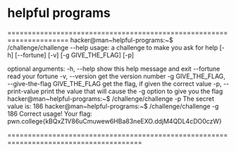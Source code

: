 # helpful programs 
=====================================================================
hacker@man~helpful-programs:~$ /challenge/challenge --help
usage: a challenge to make you ask for help [-h] [--fortune] [-v] [-g GIVE_THE_FLAG] [-p]

optional arguments:
  -h, --help            show this help message and exit
  --fortune             read your fortune
  -v, --version         get the version number
  -g GIVE_THE_FLAG, --give-the-flag GIVE_THE_FLAG
                        get the flag, if given the correct value
  -p, --print-value     print the value that will cause the -g option to give you the flag
hacker@man~helpful-programs:~$ /challenge/challenge -p
The secret value is: 186
hacker@man~helpful-programs:~$ /challenge/challenge -g 186
Correct usage! Your flag: pwn.college{kBQxZ1V86uCmuwew6HBa83neEXO.ddjM4QDL4cDO0czW}

=======================================================================================
